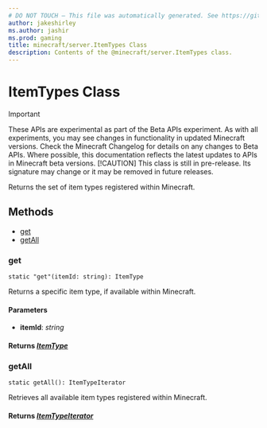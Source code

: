 ```yaml
---
# DO NOT TOUCH — This file was automatically generated. See https://github.com/mojang/minecraftapidocsgenerator to modify descriptions, examples, etc.
author: jakeshirley
ms.author: jashir
ms.prod: gaming
title: minecraft/server.ItemTypes Class
description: Contents of the @minecraft/server.ItemTypes class.
---
```

# ItemTypes Class
>[!IMPORTANT]
>These APIs are experimental as part of the Beta APIs experiment. As with all experiments, you may see changes in functionality in updated Minecraft versions. Check the Minecraft Changelog for details on any changes to Beta APIs. Where possible, this documentation reflects the latest updates to APIs in Minecraft beta versions.
> [!CAUTION]
> This class is still in pre-release.  Its signature may change or it may be removed in future releases.

Returns the set of item types registered within Minecraft.

## Methods
- [get](#get)
- [getAll](#getall)

### **get**
`
static "get"(itemId: string): ItemType
`

Returns a specific item type, if available within Minecraft.

#### **Parameters**
- **itemId**: *string*

#### **Returns** [*ItemType*](ItemType.md)

### **getAll**
`
static getAll(): ItemTypeIterator
`

Retrieves all available item types registered within Minecraft.

#### **Returns** [*ItemTypeIterator*](ItemTypeIterator.md)
